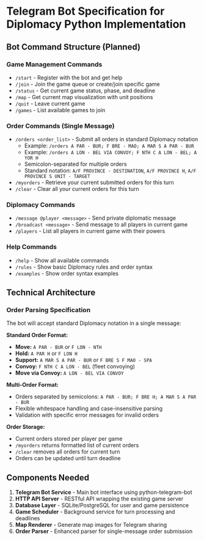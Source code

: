 # Telegram Bot Specification for Diplomacy Python Implementation

## Bot Command Structure (Planned)

### Game Management Commands
- `/start` - Register with the bot and get help
- `/join` - Join the game queue or create/join specific game
- `/status` - Get current game status, phase, and deadline
- `/map` - Get current map visualization with unit positions
- `/quit` - Leave current game
- `/games` - List available games to join

### Order Commands (Single Message)
- `/orders <order_list>` - Submit all orders in standard Diplomacy notation
  - Example: `/orders A PAR - BUR; F BRE - MAO; A MAR S A PAR - BUR`
  - Example: `/orders A LON - BEL VIA CONVOY; F NTH C A LON - BEL; A YOR H`
  - Semicolon-separated for multiple orders
  - Standard notation: `A/F PROVINCE - DESTINATION`, `A/F PROVINCE H`, `A/F PROVINCE S UNIT - TARGET`
- `/myorders` - Retrieve your current submitted orders for this turn
- `/clear` - Clear all your current orders for this turn

### Diplomacy Commands
- `/message @player <message>` - Send private diplomatic message
- `/broadcast <message>` - Send message to all players in current game
- `/players` - List all players in current game with their powers

### Help Commands
- `/help` - Show all available commands
- `/rules` - Show basic Diplomacy rules and order syntax
- `/examples` - Show order syntax examples

## Technical Architecture

### Order Parsing Specification
The bot will accept standard Diplomacy notation in a single message:

**Standard Order Format:**
- **Move:** `A PAR - BUR` or `F LON - NTH`
- **Hold:** `A PAR H` or `F LON H`
- **Support:** `A MAR S A PAR - BUR` or `F BRE S F MAO - SPA`
- **Convoy:** `F NTH C A LON - BEL` (fleet convoying)
- **Move via Convoy:** `A LON - BEL VIA CONVOY`

**Multi-Order Format:**
- Orders separated by semicolons: `A PAR - BUR; F BRE H; A MAR S A PAR - BUR`
- Flexible whitespace handling and case-insensitive parsing
- Validation with specific error messages for invalid orders

**Order Storage:**
- Current orders stored per player per game
- `/myorders` returns formatted list of current orders
- `/clear` removes all orders for current turn
- Orders can be updated until turn deadline

## Components Needed
1. **Telegram Bot Service** - Main bot interface using python-telegram-bot
2. **HTTP API Server** - RESTful API wrapping the existing game server
3. **Database Layer** - SQLite/PostgreSQL for user and game persistence
4. **Game Scheduler** - Background service for turn processing and deadlines
5. **Map Renderer** - Generate map images for Telegram sharing
6. **Order Parser** - Enhanced parser for single-message order submission
